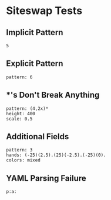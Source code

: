 # Siteswap Tests

## Implicit Pattern
```siteswap
5
```

## Explicit Pattern
```siteswap
pattern: 6
```

## \*'s Don't Break Anything
```siteswap
pattern: (4,2x)*
height: 400
scale: 0.5
```

## Additional Fields
```siteswap
pattern: 3
hands: (-25)(2.5).(25)(-2.5).(-25)(0).
colors: mixed
```

## YAML Parsing Failure
```siteswap
p:a:
```
